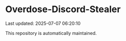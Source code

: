 # Overdose-Discord-Stealer

Last updated: 2025-07-07 06:20:10

This repository is automatically maintained.

